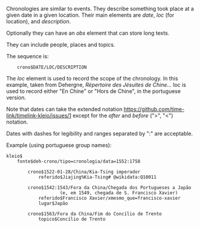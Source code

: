 
Chronologies are similar to events. They describe something took place at a given date in a given location. Their main elements are *date*, *loc* (for location), and *description*.

Optionally they can have an *obs* element that can store long texts.

They can include people, places and topics.

The sequence is:
		
		crono$DATE/LOC/DESCRIPTION

The *loc* element is used to record the scope of the chronology. In this example,
taken from Dehergne, *Répertoire des Jésuites de Chine...*  loc is used to record
either "En Chine" or "Hors de Chine", in the portuguese version.

Note that dates can take the extended notation https://github.com/time-link/timelink-kleio/issues/1 except for the *after* and *before* (">", "<") notation.

Dates with dashes for legibility and ranges separated by ":" are acceptable.

Example (using portuguese group names):


	kleio$
		fonte$deh-crono/tipo=cronologia/data=1552:1758
		
			crono$1522-01-28/China/Kia-Tsing imperador
				referido$Jiajing%Kia-Tsing# @wikidata:Q10011
				
			crono$1542:1543/Fora da China/Chegada dos Portugueses a Japão 
						(e, em 1549, chegada de S. Francisco Xavier)
				referido$Francisco Xavier/xmesmo_que=francisco-xavier
				lugar$Japão
					
			crono$1563/Fora da China/Fim do Concílio de Trento
				topico$Concílio de Trento

  
